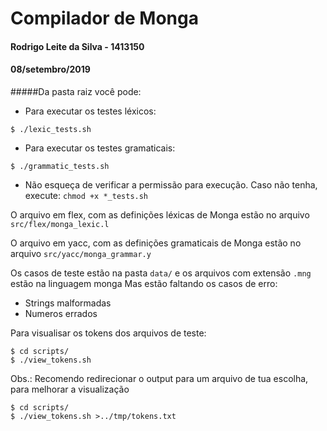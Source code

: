 # Compilador de Monga
#### Rodrigo Leite da Silva - 1413150
#### 08/setembro/2019


#####Da pasta raiz você pode:
 - Para executar os testes léxicos:
```
$ ./lexic_tests.sh
```

 - Para executar os testes gramaticais:
```
$ ./grammatic_tests.sh
```
 - Não esqueça de verificar a permissão para execução. Caso não tenha, execute: ``` chmod +x *_tests.sh ``` 

O arquivo em flex, com as definições léxicas de Monga estão no arquivo ``` src/flex/monga_lexic.l ```

O arquivo em yacc, com as definições gramaticais de Monga estão no arquivo ``` src/yacc/monga_grammar.y ```

Os casos de teste estão na pasta ``` data/ ``` e os arquivos com extensão ```.mng``` estão na linguagem monga
Mas estão faltando os casos de erro:
 - Strings malformadas
 - Numeros errados

Para visualisar os tokens dos arquivos de teste:
```
$ cd scripts/
$ ./view_tokens.sh
```
Obs.: Recomendo redirecionar o output para um arquivo de tua escolha, para melhorar a visualização
```
$ cd scripts/
$ ./view_tokens.sh >../tmp/tokens.txt
```
